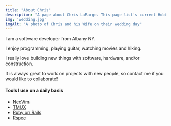 ```yaml
---
title: "About Chris"
description: "A page about Chris LaBarge. This page list's current Hobbies and development tools used by Chris."
img: 'wedding.jpg'
imgAlt: "A photo of Chris and his Wife on their wedding day"
---
```


I am a software developer from Albany NY.

I enjoy programming, playing guitar, watching movies and hiking.

I really love building new things with software, hardware, and/or construction.

It is always great to work on projects with new people, so contact me if you
would like to collaborate!

#### Tools I use on a daily basis

 -  [NeoVim](https://neovim.io/)
 -  [TMUX](https://github.com/tmux/tmux)
 -  [Ruby on Rails](https://rubyonrails.org/)
 -  [Rspec](https://rspec.info/)
